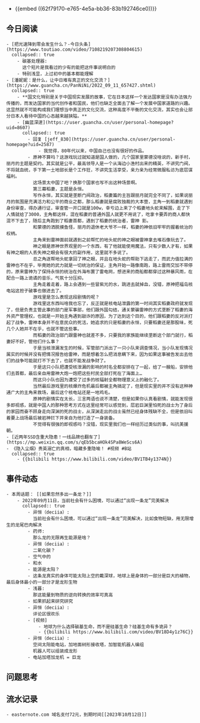 - {{embed ((62f79170-e765-4e5a-bb36-83b192746ce0))}}
## 今日阅读
	- [把光速降到零会发生什么？-今日头条](https://www.toutiao.com/video/7108219207308804615)
	  collapsed:: true
		- 碳基处理器:
		  这个短片是我看过的少有的能把这件事说明白的
		- 特别浅显，上过初中的基本都能理解
	- [潘妮妮：是什么，让中日难有真正的文化交流？](https://www.guancha.cn/PanNiNi/2022_09_11_657427.shtml)
	  collapsed:: true
		- **国文化特别是关于中国现实发展的故事，它在日本这样一个发达国家是没有办法强力传播的，而发达国家的当代创作者和国民，他们也缺乏全面去了解一个发展中国家道路的兴趣。这显然就不可能构成我们理想当中真正的文化交流，这种高度不平衡的文化交流，其实也会让部分日本人看待中国的心态越来越狭隘。**
		- [幽蓝深邃](https://user.guancha.cn/user/personal-homepage?uid=8607)
		  collapsed:: true
			- 回复 [jeff_830](https://user.guancha.cn/user/personal-homepage?uid=2587)
				- 我觉得，80年代以来，中国自己也没有很好的作品。
			- 原神不算吗？这游戏玩过就知道是国人做的，几个国家里蒙德没啥说的，新手村，丽月的主题是契约。其实就是公平，最高领导人是一个从海边小渔村出来的精英，不讲究门阀，不将就血统，手下第一土地部长是个工作狂，不讲究生活享受，亲力亲为经常微服私访为底层谋福利。
			  这场景太中国了吧？换那个国家也写不出这种场景啊。
			  第三幕稻妻，主题是永恒。
			  写作永恒，其实就是垄断门阀政治，稻妻篇的主旨跟丽月就完全不同了，如果说丽月的氛围是充满活力和公平的商业之都，那么稻妻就是腐败独裁的大本营，主角一到稻妻就遇到身份审查，得办通行证，审查管一开口就是100w，幸亏边上来了个稻妻地头蛇来解围，走了下人情就给了3000，主角都这样，混在稻妻的普通外国人就更不用说了，吃拿卡要弄的商人都快混不下去了，随后主角跑到了稻妻首都，遇到了稻妻的统治者，雷神 影。
			  和蒙德的洒脱摸鱼怪，丽月的退休老大爷不一样，稻妻的神依旧牢牢的握着统治的权柄。
			  主角来到雷神面前就遇到之前帮忙的地头蛇的神之眼被雷神拿去堆石像玩去了。
			  神之眼是原神世界观里的一个东西，有了他就能使用魔法，只有少数人才有，如果有神之眼的人丢失神之眼会有很大的副作用，这里就不多说了。
			  总之角逐帮地头蛇拿回了神之眼，并且在地头蛇的帮助下逃走了，而武力值拉满的雷神也不在乎，毕竟她的武力就是一切统治的保证，主角开始一路像南跑，路上雷雨交加不带停的，原来雷神为了保持永恒的统治在外海布置了雷电网，想进来的商船都都穿过这种暴风雨，在配合一路上诡谲的音乐，气氛十分压抑。
			  主角走着走着，路上会遇到一些冒紫光的水，跳进去就掉血，没错，原神把福岛核电站这担子破事也做进去了。
			  游戏里是怎么表现这段剧情的呢？
			  游戏里这东西叫啥我也忘了，反正就是核电站泄露的第一时间其实稻妻政府就发现了，但是负责主管此事的部门是军事部，他们跟外国勾结，通关蒙骗雷神的方式垄断了稻妻的海外资产管理权，也就是一开始主角遇到敲诈的原因，为了达到这个目的，他们跟稻妻的反对派打起了战争，雷神本身并不在意民众的死活，她追求的只是稻妻的永恒，只要稻妻还是那股味，死几个人她并不在乎，也就不管这些事。
			  而稻妻的政治部门跟雷神也就差不多，只要我的家族能继续垄断这个部门就行，稻妻好不好，管他们什么事？
			  于是当核泄漏发生的时候，军管部门派出了一只小队来调查情况，当小队发现情况属实的时候并没有把情况报告给雷神，而是想着怎么把消息瞒下来，因为如果这事被告发出去他们的战争可能就打不下去了，也就不能发战争财了。
			  于是这只小队把遭受核泄漏的影响的村名全都安排在了一起，给了一艘船，安排他们去首都，最后亲自用雷神大炮一炮把这些村民全部打死在了海面上…
			  而这只小队也因为遭受了过多的核辐射全都物理意义上的融化了。
			  当然最后游戏里的核爆炸危机最后都被主角搞定了，但是现实里的并不没有这种神通广大的主角来救场，最后这个核电站还是一地鸡毛。
			  原神的剧情实在太长，三言两语也说不清楚，但是如果你认真看剧情，就能发现很多即视感，就是中国人的那种思考方式在这里经常可以感觉到，层岩巨渊里怕死的战士为了身后的家园而奋不顾身走向深渊的死的战士，从深渊走出的战士虽然已经身体残缺不全，但是依旧叫着要上战场最后被岩神拦下并亲自为他打造了一身装备。
			  不觉得有很强的即视感吗？没错，现实里我们也一样经历过类似的事，叫抗美援朝。
	- [近两年SSD含重大隐患！一线品牌也翻车了](https://mp.weixin.qq.com/s/qEb5bcaHOk4SPa8WeScs6A)
	- 《隐入尘烟》贵英溺亡的真相，暗藏多重隐喻！ #视频 #B站
	  collapsed:: true
		- {{bilibili https://www.bilibili.com/video/BV1TB4y1374N}}
## 事件动态
	- 本周话题： [[如果忽然多出一条龙？]]
		- 2022年09月11日，当前社会有什么困境，可以通过“出现一条龙”完美解决
		  collapsed:: true
			- 异恒（deciia）:
			  当前社会有什么困境，可以通过“出现一条龙”完美解决，比如食物短缺，用无限增生的龙尾巴肉解决
			- 药师:
			  那么龙的无限再生能源是啥？
			- 异恒（deciia）:
			  二氧化碳？
			- 空气中的
			- 和水
			- 能源是太阳？
			- 这条龙真实的身体可能太阳上空的戴深球，地球上是身体的一部分是巨大的植物，最后身体最小的一部分才是龙形生物
			- 浅暮:
			  那这能量到物质的逆向转换的效率可真高
			- 如果抓起来研究研究
			- 异恒（deciia）:
			  评论区很欢乐
			- [视频]
				- 地球为什么选择碳基生命，而不是硅基生命？硅基生命有多诡异？
				- {{bilibili https://www.bilibili.com/video/BV18D4y1z76C}}
			- 异恒（deciia）:
			  空间太阳能电站，加地面树形接收塔，加智能机器人编组
			  机器人可以组装成龙形
			- 电站加塔加龙机 = 巨龙
## 问题思考
## 流水记录
	- easternote.com 域名支付72元，到期时间[[2023年10月12日]]